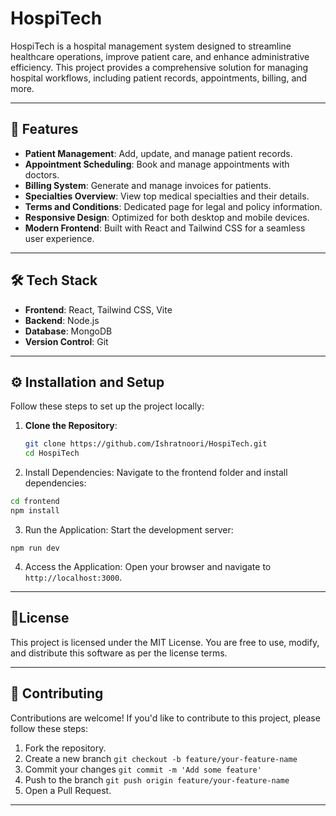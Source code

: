 # HospiTech

HospiTech is a hospital management system designed to streamline healthcare operations, improve patient care, and enhance administrative efficiency. This project provides a comprehensive solution for managing hospital workflows, including patient records, appointments, billing, and more.

---

## 🚀 Features

- **Patient Management**: Add, update, and manage patient records.
- **Appointment Scheduling**: Book and manage appointments with doctors.
- **Billing System**: Generate and manage invoices for patients.
- **Specialties Overview**: View top medical specialties and their details.
- **Terms and Conditions**: Dedicated page for legal and policy information.
- **Responsive Design**: Optimized for both desktop and mobile devices.
- **Modern Frontend**: Built with React and Tailwind CSS for a seamless user experience.

---

## 🛠️ Tech Stack

- **Frontend**: React, Tailwind CSS, Vite
- **Backend**: Node.js
- **Database**: MongoDB
- **Version Control**: Git

---


## ⚙️ Installation and Setup

Follow these steps to set up the project locally:

1. **Clone the Repository**:
   ```bash
   git clone https://github.com/Ishratnoori/HospiTech.git
   cd HospiTech

2. Install Dependencies: Navigate to the frontend folder and install dependencies:
```bash
cd frontend
npm install
```
3. Run the Application: Start the development server:
```
npm run dev
```

4. Access the Application: Open your browser and navigate to ```http://localhost:3000```.

---

## 📜License


This project is licensed under the MIT License. You are free to use, modify, and distribute this software as per the license terms.

---
## 🤝 Contributing

Contributions are welcome! If you'd like to contribute to this project, please follow these steps:

1. Fork the repository.
2. Create a new branch 
```git checkout -b feature/your-feature-name```
3. Commit your changes 
```git commit -m 'Add some feature'```
4. Push to the branch 
```git push origin feature/your-feature-name```
5. Open a Pull Request.


---

